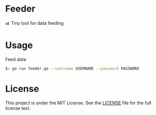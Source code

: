 # Feeder

:bar_chart: Tiny tool for data feeding

# Usage

Feed data

```sh
$> go run feeder.go --username USERNAME --password PASSWORD
```

# License
This project is under the MIT License. See the [LICENSE](./LICENSE) file for the full license text.


